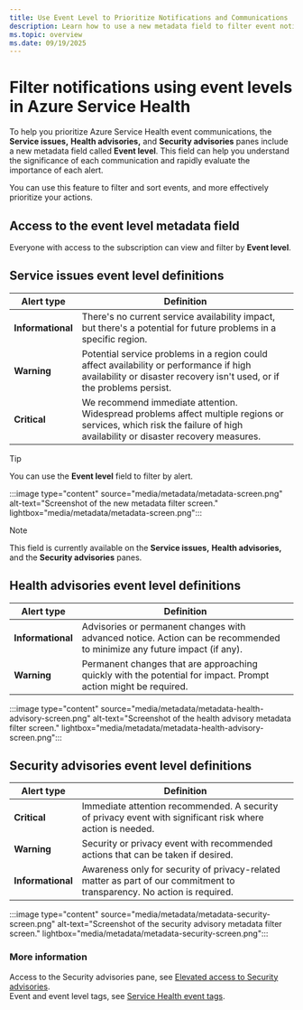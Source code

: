 ```yaml
---
title: Use Event Level to Prioritize Notifications and Communications
description: Learn how to use a new metadata field to filter event notifications in Azure Service Health.
ms.topic: overview
ms.date: 09/19/2025
---
```


# Filter notifications using event levels in Azure Service Health

To help you prioritize Azure Service Health event communications, the **Service issues,** **Health advisories,** and **Security advisories** panes include a new metadata field called **Event level**. This field can help you understand the significance of each communication and rapidly evaluate the importance of each alert.

You can use this feature to filter and sort events, and more effectively prioritize your actions.

## Access to the event level metadata field
Everyone with access to the subscription can view and filter by **Event level**.

## Service issues event level definitions

|Alert type|Definition|
|-----|-----|
|**Informational**|There's no current service availability impact, but there's a potential for future problems in a specific region.|
|**Warning**|Potential service problems in a region could affect availability or performance if high availability or disaster recovery isn't used, or if the problems persist.|
|**Critical**|We recommend immediate attention. Widespread problems affect multiple regions or services, which risk the failure of high availability or disaster recovery measures.|

> [!TIP]
> You can use the **Event level** field to filter by alert.

:::image type="content" source="media/metadata/metadata-screen.png" alt-text="Screenshot of the new metadata filter screen." lightbox="media/metadata/metadata-screen.png":::


> [!NOTE]
> This field is currently available on the **Service issues,** **Health advisories,** and the **Security advisories** panes.

## Health advisories event level definitions


|Alert type|Definition|
|-----|-----|
|**Informational**|Advisories or permanent changes with advanced notice. Action can be recommended to minimize any future impact (if any).|
|**Warning**|Permanent changes that are approaching quickly with the potential for impact. Prompt action might be required.|


:::image type="content" source="media/metadata/metadata-health-advisory-screen.png" alt-text="Screenshot of the health advisory metadata filter screen." lightbox="media/metadata/metadata-health-advisory-screen.png":::

## Security advisories event level definitions

|Alert type|Definition|
|-----|-----|
|**Critical**|Immediate attention recommended. A security of privacy event with significant risk where action is needed.|
|**Warning**|Security or privacy event with recommended actions that can be taken if desired.|
|**Informational**| Awareness only for security of privacy-related matter as part of our commitment to transparency. No action is required.|

:::image type="content" source="media/metadata/metadata-security-screen.png" alt-text="Screenshot of the security advisory metadata filter screen." lightbox="media/metadata/metadata-security-screen.png":::


### More information
Access to the Security advisories pane, see [Elevated access to Security advisories](security-advisories-elevated-access.md).<br>
Event and event level tags, see [Service Health event tags](service-health-event-tags.md).
